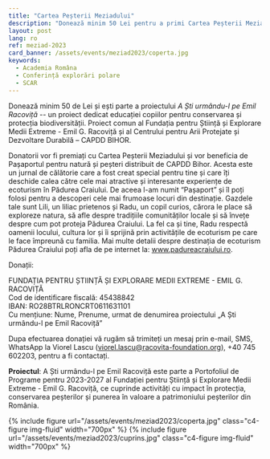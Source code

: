 ```yaml
---
title: "Cartea Peșterii Meziadului"
description: "Donează minim 50 Lei pentru a primi Cartea Peșterii Meziadului și a deveni parte a  proiectului 'A Ști urmându-l pe Emil Racoviță'."
layout: post
lang: ro
ref: meziad-2023
card_banner: /assets/events/meziad2023/coperta.jpg
keywords:
  - Academia Româna
  - Conferință explorări polare
  - SCAR
---
```



Donează minim 50 de Lei și ești parte a proiectului _A Ști urmându-l pe Emil Racoviță_ -- un proiect dedicat educației copiilor pentru conservarea și protecția biodiversității. Proiect comun al Fundația pentru Știință și Explorare Medii Extreme - Emil G. Racoviță și al Centrului pentru Arii Protejate și Dezvoltare Durabilă – CAPDD BIHOR.

Donatorii vor fi premiați cu Cartea Peșterii Meziadului și vor beneficia de Pașaportul pentru natură și peșteri distribuit de CAPDD Bihor.  Acesta este un jurnal de călătorie care a fost creat special pentru tine și care îți deschide calea către cele mai atractive și interesante experiențe de ecoturism în Pădurea Craiului. De aceea l-am numit “Pașaport” și îl poți folosi pentru a descoperi cele mai frumoase locuri din destinație. Gazdele tale sunt Lili, un liliac prietenos și Radu, un copil curios, cărora le place să exploreze natura, să afle despre tradițiile comunităților locale și să învețe despre cum pot proteja Pădurea Craiului. La fel ca și tine, Radu respectă oamenii locului, cultura lor și îi sprijină prin activitățile de ecoturism pe care le face împreună cu familia. Mai multe detalii despre destinația de ecoturism Pădurea Craiului poți afla de pe internet la: www.padureacraiului.ro.

Donații:

<div class="c4-indented">
FUNDAȚIA PENTRU ȘTIINȚĂ ȘI EXPLORARE MEDII EXTREME - EMIL G. RACOVIȚĂ<br/>
Cod de identificare fiscală: 45438842<br/>
IBAN: RO28BTRLRONCRT0611631101<br/>
Cu mențiune: Nume, Prenume, urmat de denumirea proiectului „A Ști urmându-l pe Emil Racoviță”
</div>

Dupa efectuarea donației vă rugăm să trimiteți un mesaj prin e-mail, SMS, WhatsApp la Viorel Lascu (viorel.lascu@racovita-foundation.org), +40 745 602203, pentru a fi contactați.

**Proiectul**: A Ști urmându-l pe Emil Racoviță este parte a Portofoliul de Programe pentru 2023-2027 al Fundației pentru Știință și Explorare Medii Extreme - Emil G. Racoviță, ce  cuprinde activități cu impact în protecția, conservarea peșterilor și punerea în valoare a patrimoniului peșterilor din România.

{% include figure url="/assets/events/meziad2023/coperta.jpg"
  class="c4-figure img-fluid"
  width="700px"
%}
{% include figure url="/assets/events/meziad2023/cuprins.jpg"
  class="c4-figure img-fluid"
  width="700px"
%}


